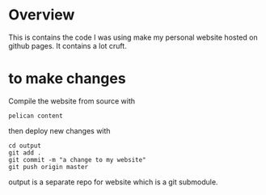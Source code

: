 # Overview 

This is contains the code I was using make my personal website hosted on github pages. It contains a lot cruft.

# to make changes

Compile the website from source with 
```
pelican content
```

then deploy new changes with 
```
cd output 
git add . 
git commit -m "a change to my website" 
git push origin master
```

output is a separate repo for website which is a git submodule.